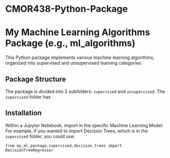 # CMOR438-Python-Package

# My Machine Learning Algorithms Package (e.g., ml_algorithms)

This Python package implements various machine learning algorithms, organized into supervised and unsupervised learning categories.

## Package Structure

The package is divided into 2 subfolders: ```supervised``` and ```unsupervised```. The ```supervised``` folder has 


## Installation


Within a Jupyter Notebook, import in the specific Machine Learning Model. For example, if you wanted to import Decision Trees, which is in the ```supervised``` folder, you could use:

```from my_ml_package.supervised.decision_trees import DecisionTreeRegressor```





